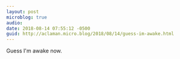 ```yaml
---
layout: post
microblog: true
audio: 
date: 2018-08-14 07:55:12 -0500
guid: http://aclaman.micro.blog/2018/08/14/guess-im-awake.html
---
```

Guess I'm awake now.
